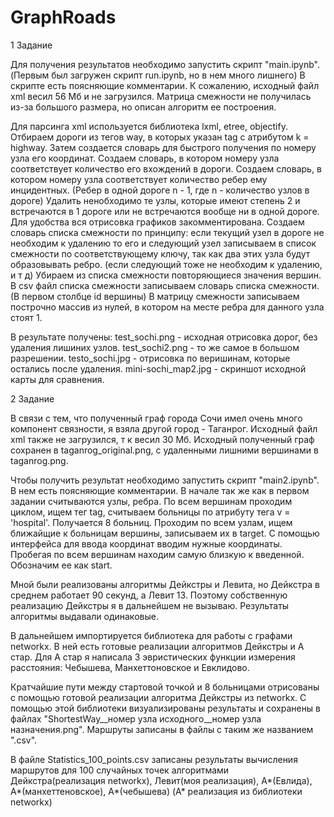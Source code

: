 # GraphRoads
1 Задание

Для получения результатов необходимо запустить скрипт "main.ipynb". (Первым был загружен скрипт run.ipynb, но в нем много лишнего)
В скрипте есть поясняющие комментарии. К сожалению, исходный файл xml весил 56 Мб и не загрузился. Матрица смежности не получилась из-за большого размера, но описан алгоритм ее построения.

Для парсинга xml используется библиотека lxml, etree, objectify. 
Отбираем дороги из тегов way, в которых указан tag с атрибутом k = highway. 
Затем создается словарь для быстрого получения по номеру узла его координат.
Создаем словарь, в котором номеру узла соответствует количество его вхождений в дороги.
Создаем словарь, в котором номеру узла соответствует количество ребер ему инцидентных. (Ребер в одной дороге n - 1, где n - количество узлов в дороге)
Удалить ненобходимо те узлы, которые имеют степень 2 и встречаются в 1 дороге или не встречаются вообще ни в одной дороге.
Для удобства вся отрисовка графиков закомментирована. 
Создаем словарь списка смежности по принципу: если текущий узел в дороге не необходим к удалению то его и следующий узел записываем в список смежности по соответствующему ключу, так как два этих узла будут образовывать ребро. (если следующий тоже не необходим к удалению, и т д)
Убираем из списка смежности повторяющиеся значения вершин. 
В csv файл списка смежности записываем словарь списка смежности. (В первом столбце id вершины)
В матрицу смежности записываем построчно массив из нулей, в котором на месте ребра для данного узла стоят 1.

В результате получены: 
test_sochi.png - исходная отрисовка дорог, без удаления лишиних узлов.
test_sochi2.png - то же самое в большом разрешении.
testo_sochi.jpg - отрисовка по веришинам, которые остались после удаления.
mini-sochi_map2.jpg - скриншот исходной карты для сравнения.

2 Задание

В связи с тем, что полученный граф города Сочи имел очень много компонент связности, я взяла другой город - Таганрог. Исходный файл xml также не загрузился, т к весил 30 Мб. Исходный полученный граф сохранен в taganrog_original.png, с удаленными лишними вершинами в  taganrog.png. 

Чтобы получить результат необходимо запустить скрипт "main2.ipynb". В нем есть поясняющие комментарии. 
В начале так же как в первом задании считываются узлы, ребра. 
По всем вершинам проходим циклом, ищем тег tag, считываем больницы по атрибуту тега v = 'hospital'. Получается 8 больниц. Проходим по всем узлам, ищем ближайщие к больницам вершины, записываем их в target.
С помощью интерфейса для ввода координат вводим нужные координаты. Пробегая по всем вершинам находим самую близкую к введенной. Обозначим ее как start. 

Мной были реализованы алгоритмы Дейкстры и Левита, но Дейкстра в среднем работает 90 секунд, а Левит 13. Поэтому собственную реализацию Дейкстры я в дальнейшем не вызываю. Результаты алгоритмы выдавали одинаковые.

В дальнейшем импортируется библиотека для работы с графами networkx. В ней есть готовые реализации алгоритмов Дейкстры и А стар. Для А стар я написала 3 эвристических функции измерения расстояния: Чебышева, Манхеттоновское и Евклидово.

Кратчайшие пути между стартовой точкой и 8 больницами отрисованы с помощью готовой реализации алгоритма Дейкстры из networkx. С помощью этой библиотеки визуализированы результаты и сохранены в файлах "ShortestWay__номер узла исходного__номер узла назначения.png". Маршруты записаны в файлы с таким же названием ".csv".

В файле Statistics_100_points.csv записаны результаты вычисления маршрутов для 100 случайных точек алгоритмами Дейкстра(реализация networkx), Левит(моя реализация), A*(Евлида), A*(манхеттеновское), A*(чебышева) (А* реализация из библиотеки networkx)
